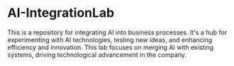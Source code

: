 # AI-IntegrationLab
 This is a repository for integrating AI into business processes. It's a hub for experimenting with AI technologies, testing new ideas, and enhancing efficiency and innovation. This lab focuses on merging AI with existing systems, driving technological advancement in the company.

